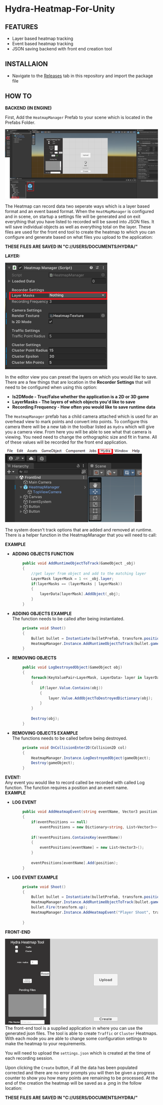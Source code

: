 # Hydra-Heatmap-For-Unity

## FEATURES
- Layer based heatmap tracking
- Event based heatmap tracking
- JSON saving backend with front end creation tool

## INSTALLAION
- Navigate to the [Releases](https://github.com/Oxyjon/Hydra-Heatmap-For-Unity/releases/tag/V1.0) tab in this repository and import the package file

## HOW TO

**BACKEND (IN ENGINE)**  

First, Add the `HeatmapManager` Prefab to your scene which is located in the Prefabs Folder.  

![screenshot](screenshots/Prefab.png) 

The Heatmap can record data two seperate ways which is a layer based format and an event based format. When the `HeatMapManager` is configured and in scene, on startup a settings file will be generated and on exit everything that you have listed to recorded will be saved into JSON files. It will save individual objects as well as everything total on the layer. These files are used for the front end tool to create the heatmap to which you can configure and generate based on what files you upload to the application:  
 
**THESE FILES ARE SAVED IN "C://USERS/DOCUMENTS/HYDRA/"**  

**LAYER:**  

![screenshot](screenshots/InEditor.png)  

In the editor view you can preset the layers on which you would like to save. There are a few things that are location in the **Recorder Settings** that will need to be configured when using this option:  

- **Is2DMode - True/False whether the application is a 2D or 3D game**
- **LayerMasks - The layers of which objects you'd like to save**
- **Recording Frequency - How often you would like to save runtime data**

The `HeatmapManager` prefab has a child camera attached which is used for an overhead view to mark points and convert into points. To configure this camera there will be a new tab in the toolbar listed as `Hydra` which will give you a camera view. From here you will be able to see what that camera is viewing. You need need to change the orthographic size and fit in frame. All of these values will be recorded for the front end application.  

![screenshot](screenshots/Toolbar.png) 

The system doesn't track options that are added and removed at runtime. There is a helper function in the HeatmapManager that you will need to call:  

**EXAMPLE**  
- **ADDING OBJECTS FUNCTION**  
```csharp
		public void AddRuntimeObjectToTrack(GameObject _obj)
		{
			//get layer from object and add to the matching layer
			LayerMask layerMask = 1 << _obj.layer;
			if(layerMasks == (layerMasks | layerMask))
			{
				layerData[layerMask].AddObject(_obj);
			}
		}
```
- **ADDING OBJECTS EXAMPLE**  
The function needs to be called after being instantiated.  
```csharp
        private void Shoot()
		{
			Bullet bullet = Instantiate(bulletPrefab, transform.position, transform.rotation);
			HeatmapManager.Instance.AddRuntimeObjectToTrack(bullet.gameObject);	
		}
```
- **REMOVING OBJECTS**  
```csharp
		public void LogDestroyedObject(GameObject obj)
		{
			foreach(KeyValuePair<LayerMask, LayerData> layer in layerData)
			{
				if(layer.Value.Contains(obj))
				{
					layer.Value.AddObjectToDestroyedDictionary(obj);
				}
			}

			Destroy(obj);
		}
```
- **REMOVING OBJECTS EXAMPLE**  
The functions needs to be called before being destroyed.  
```csharp
		private void OnCollisionEnter2D(Collision2D col)
		{
			HeatmapManager.Instance.LogDestroyedObject(gameObject);
			Destroy(gameObject);
		}
```

**EVENT:**  
Any event you would like to record called be recorded with called Log function. The function requires a position and an event name.  
**EXAMPLE**  
- **LOG EVENT**  
```csharp
		public void AddHeatmapEvent(string eventName, Vector3 position)
		{
			if(eventPositions == null)
				eventPositions = new Dictionary<string, List<Vector3>>();

			if(!eventPositions.ContainsKey(eventName))
			{
				eventPositions[eventName] = new List<Vector3>();
			}

			eventPositions[eventName].Add(position);
		}
```
- **LOG EVENT EXAMPLE**  
```csharp
		private void Shoot()
		{
			Bullet bullet = Instantiate(bulletPrefab, transform.position, transform.rotation);
			HeatmapManager.Instance.AddRuntimeObjectToTrack(bullet.gameObject);
			bullet.Fire(transform.up);
			HeatmapManager.Instance.AddHeatmapEvent("Player Shoot", transform.position);
			
		}
```

**FRONT-END**  

![screenshot](screenshots/FrontEnd.png) 
The front-end tool is a supplied application in where you can use the generated json files.
The tool is able to create `Traffic` or `Cluster` Heatmaps. With each mode you are able to change some configuration settings to make the heatmap to your requirements.

You will need to upload the `settings.json` which is created at the time of each recording session.  

Upon clicking the `Create` button, if all the data has been populated corrected and there are no error prompts you will then be given a progress counter to show you how many points are remaining to be processed. At the end of the creation the heatmap will be saved as a .png in the follow location:

**THESE FILES ARE SAVED IN "C://USERS/DOCUMENTS/HYDRA/"**